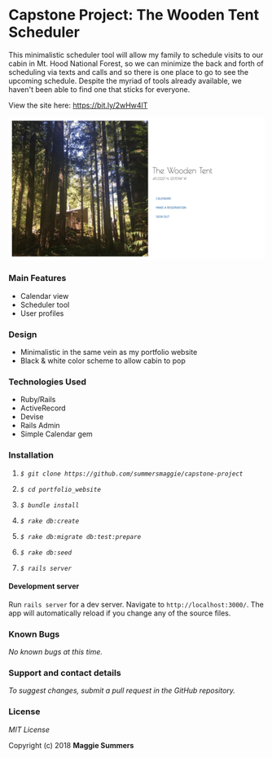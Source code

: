 # Capstone Project: The Wooden Tent Scheduler

This minimalistic scheduler tool will allow my family to schedule visits to our cabin in Mt. Hood National Forest, so we can minimize the back and forth of scheduling via texts and calls and so there is one place to go to see the upcoming schedule. Despite the myriad of tools already available, we haven't been able to find one that sticks for everyone.

View the site here: https://bit.ly/2wHw4lT

<kbd><img src="app/assets/images/wooden-tent.png"></img></kbd>

### Main Features

* Calendar view
* Scheduler tool
* User profiles

### Design

* Minimalistic in the same vein as my portfolio website
* Black & white color scheme to allow cabin to pop

### Technologies Used

* Ruby/Rails
* ActiveRecord  
* Devise
* Rails Admin
* Simple Calendar gem

### Installation

  1. _`$ git clone https://github.com/summersmaggie/capstone-project`_

  2. _`$ cd portfolio_website`_

  3. _`$ bundle install`_

  4. _`$ rake db:create`_

  5. _`$ rake db:migrate db:test:prepare`_

  6. _`$ rake db:seed`_

  7. _`$ rails server`_

#### Development server

Run `rails server` for a dev server. Navigate to `http://localhost:3000/`. The app will automatically reload if you change any of the source files.

### Known Bugs

  _No known bugs at this time._

### Support and contact details

  _To suggest changes, submit a pull request in the GitHub repository._

### License

  *MIT License*

Copyright (c) 2018 **Maggie Summers**
